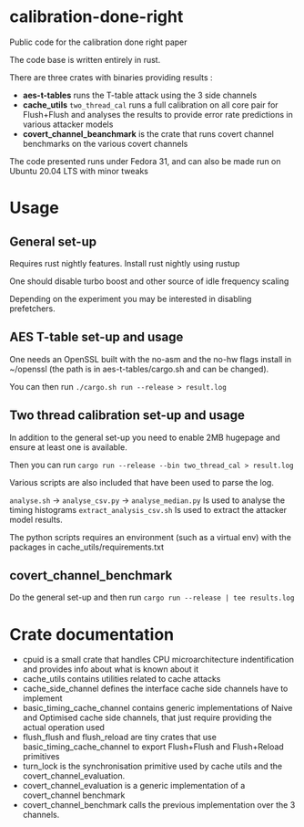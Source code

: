 # calibration-done-right
Public code for the calibration done right paper

The code base is written entirely in rust.

There are three crates with binaries providing results :
- **aes-t-tables** runs the T-table attack using the 3 side channels
- **cache_utils** `two_thread_cal` runs a full calibration on all core pair for Flush+Flush
and analyses the results to provide error rate predictions in various attacker models
- **covert_channel_beanchmark** is the crate that runs covert channel benchmarks on the various covert channels

The code presented runs under Fedora 31, and can also be made run on Ubuntu 20.04 LTS with minor tweaks

# Usage

## General set-up

Requires rust nightly features. Install rust nightly using rustup

One should disable turbo boost and other source of idle frequency scaling

Depending on the experiment you may be interested in disabling prefetchers.

## AES T-table set-up and usage

One needs an OpenSSL built with the no-asm and the no-hw flags install in ~/openssl (the path is in aes-t-tables/cargo.sh and can be changed).

You can then run `./cargo.sh run --release > result.log`

## Two thread calibration set-up and usage

In addition to the general set-up you need to enable 2MB hugepage and ensure at least one is available.

Then you can run `cargo run --release --bin two_thread_cal > result.log`

Various scripts are also included that have been used to parse the log.

`analyse.sh` -> `analyse_csv.py` -> `analyse_median.py` Is used to analyse the timing histograms
`extract_analysis_csv.sh` Is used to extract the attacker model results.

The python scripts requires an environment (such as a virtual env) with the packages in cache_utils/requirements.txt

## covert_channel_benchmark

Do the general set-up and then run `cargo run --release | tee results.log`


# Crate documentation

- cpuid is a small crate that handles CPU microarchitecture indentification and provides info about what is known about it
- cache_utils contains utilities related to cache attacks
- cache_side_channel defines the interface cache side channels have to implement
- basic_timing_cache_channel contains generic implementations of Naive and Optimised cache side channels, that just require providing the actual operation used
- flush_flush and flush_reload are tiny crates that use basic_timing_cache_channel to export Flush+Flush and Flush+Reload primitives
- turn_lock is the synchronisation primitive used by cache utils and the covert_channel_evaluation.
- covert_channel_evaluation is a generic implementation of a covert_channel benchmark
- covert_channel_benchmark calls the previous implementation over the 3 channels.
